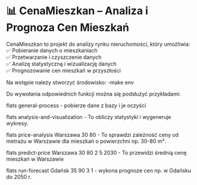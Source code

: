 # 📊 CenaMieszkan – Analiza i Prognoza Cen Mieszkań

CenaMieszkan to projekt do analizy rynku nieruchomości, który umożliwia:  
✅ Pobieranie danych o mieszkaniach  
✅ Przetwarzanie i czyszczenie danych  
✅ Analizę statystyczną i wizualizację danych  
✅ Prognozowanie cen mieszkań w przyszłości  

Na wstępie należy stworzyć środowisko:
-make env

Do wywołania odpowiednich funkcji można się podsłużyć przykładami:

flats general-process - pobierze dane z bazy i je oczyści

flats analysis-and-visualization -  To obliczy statystyki i wygeneruje wykresy.

flats price-analysis Warszawa 30 80 -  To sprawdzi zależność ceny od metrażu w Warszawie dla mieszkań o powierzchni np. 30-80 m².
 
flats predict-price Warszawa 30 80 2 5 2030 - To przewidzi średnią cenę mieszkań w Warszawie 

flats run-forecast Gdańsk 35 90 3 1 - wykona prognoze cen np. w Gdańsku do 2050 r.
